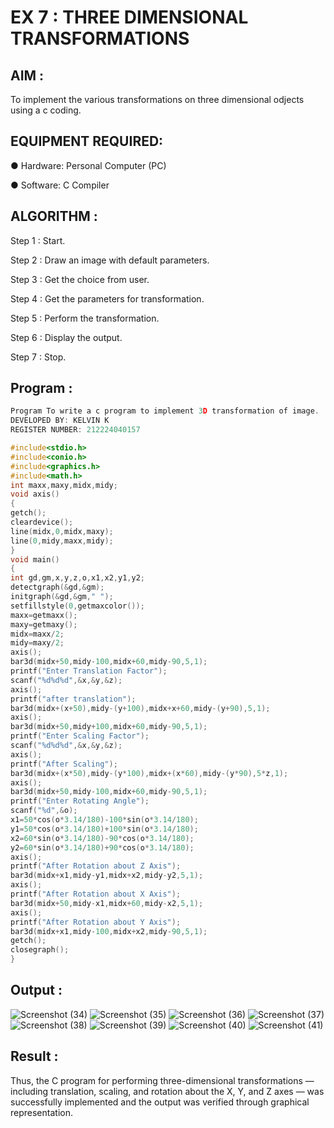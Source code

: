 # EX 7 : THREE DIMENSIONAL TRANSFORMATIONS

## AIM :
 
 To implement the various transformations on three dimensional odjects using a c coding.

## EQUIPMENT REQUIRED:

●	Hardware: Personal Computer (PC)

●	Software: C Compiler

## ALGORITHM :


   Step 1 : Start.

   Step 2 : Draw an image with default parameters.

   Step 3 : Get the choice from user.

   Step 4 : Get the parameters for transformation.

   Step 5 : Perform the transformation.

   Step 6 : Display the output.

   Step 7 : Stop.

## Program :
```c
Program To write a c program to implement 3D transformation of image.
DEVELOPED BY: KELVIN K
REGISTER NUMBER: 212224040157

#include<stdio.h> 
#include<conio.h> 
#include<graphics.h> 
#include<math.h> 
int maxx,maxy,midx,midy; 
void axis() 
{ 
getch(); 
cleardevice(); 
line(midx,0,midx,maxy); 
line(0,midy,maxx,midy); 
} 
void main() 
{ 
int gd,gm,x,y,z,o,x1,x2,y1,y2; 
detectgraph(&gd,&gm); 
initgraph(&gd,&gm," "); 
setfillstyle(0,getmaxcolor()); 
maxx=getmaxx(); 
maxy=getmaxy(); 
midx=maxx/2; 
midy=maxy/2; 
axis(); 
bar3d(midx+50,midy-100,midx+60,midy-90,5,1); 
printf("Enter Translation Factor"); 
scanf("%d%d%d",&x,&y,&z); 
axis(); 
printf("after translation"); 
bar3d(midx+(x+50),midy-(y+100),midx+x+60,midy-(y+90),5,1); 
axis(); 
bar3d(midx+50,midy+100,midx+60,midy-90,5,1); 
printf("Enter Scaling Factor"); 
scanf("%d%d%d",&x,&y,&z); 
axis(); 
printf("After Scaling"); 
bar3d(midx+(x*50),midy-(y*100),midx+(x*60),midy-(y*90),5*z,1); 
axis(); 
bar3d(midx+50,midy-100,midx+60,midy-90,5,1); 
printf("Enter Rotating Angle"); 
scanf("%d",&o); 
x1=50*cos(o*3.14/180)-100*sin(o*3.14/180); 
y1=50*cos(o*3.14/180)+100*sin(o*3.14/180); 
x2=60*sin(o*3.14/180)-90*cos(o*3.14/180); 
y2=60*sin(o*3.14/180)+90*cos(o*3.14/180); 
axis(); 
printf("After Rotation about Z Axis"); 
bar3d(midx+x1,midy-y1,midx+x2,midy-y2,5,1); 
axis(); 
printf("After Rotation about X Axis"); 
bar3d(midx+50,midy-x1,midx+60,midy-x2,5,1); 
axis(); 
printf("After Rotation about Y Axis"); 
bar3d(midx+x1,midy-100,midx+x2,midy-90,5,1); 
getch(); 
closegraph(); 
}
```

## Output :

![Screenshot (34)](https://github.com/user-attachments/assets/09c0ecf2-6bbc-4019-8cd5-f2b4ff5a51f9)
![Screenshot (35)](https://github.com/user-attachments/assets/578944b8-d3ab-417e-870f-b1e43375c505)
![Screenshot (36)](https://github.com/user-attachments/assets/b81c5a98-6a3b-40fe-8c4e-55929fd55266)
![Screenshot (37)](https://github.com/user-attachments/assets/eefb43e4-3195-42f5-9961-341c06aefb0d)
![Screenshot (38)](https://github.com/user-attachments/assets/7ab0d3cd-0d63-4803-90e3-9a6b63d89c7f)
![Screenshot (39)](https://github.com/user-attachments/assets/e38235ea-0f8a-437c-8700-5c0b08648c87)
![Screenshot (40)](https://github.com/user-attachments/assets/593127e7-b404-447b-80ba-cca38adf78ed)
![Screenshot (41)](https://github.com/user-attachments/assets/d48cdc73-f198-4425-854f-33ef7b17fdb2)

## Result :
Thus, the C program for performing three-dimensional transformations — including translation, scaling, and rotation about the X, Y, and Z axes — was successfully implemented and the output was verified through graphical representation.

